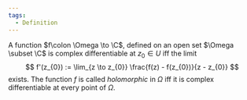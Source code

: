 ```yaml
---
tags:
  - Definition
---
```

A function $f\colon \Omega \to \C$, defined on an open set $\Omega \subset \C$ is complex differentiable at $z_{0} \in U$ iff the limit
$$
f'(z_{0}) := \lim_{z \to z_{0}} \frac{f(z) - f(z_{0})}{z - z_{0}}
$$
exists. The function $f$ is called *holomorphic* in $\Omega$ iff it is complex differentiable at every point of $\Omega$.
